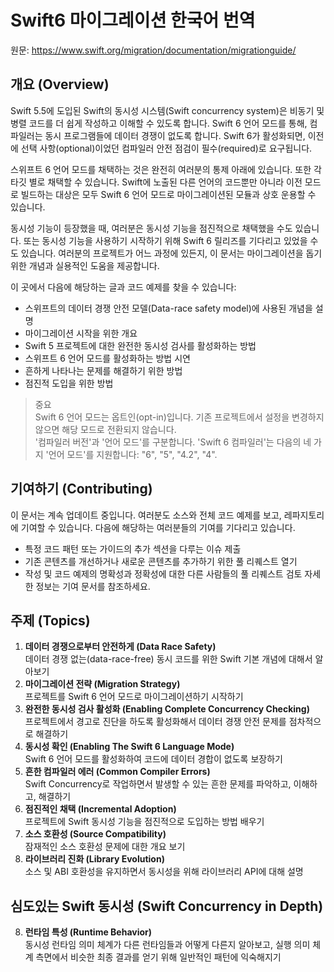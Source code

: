 # Swift6 마이그레이션 한국어 번역
원문: https://www.swift.org/migration/documentation/migrationguide/

## 개요 (Overview)
Swift 5.5에 도입된 Swift의 동시성 시스템(Swift concurrency system)은 비동기 및 병렬 코드를 더 쉽게 작성하고 이해할 수 있도록 합니다. 
Swift 6 언어 모드를 통해, 컴파일러는 동시 프로그램들에 데이터 경쟁이 없도록 합니다.
Swift 6가 활성화되면, 이전에 선택 사항(optional)이었던 컴파일러 안전 점검이 필수(required)로 요구됩니다.

스위프트 6 언어 모드를 채택하는 것은 완전히 여러분의 통제 아래에 있습니다. 또한 각 타깃 별로 채택할 수 있습니다.
Swift에 노출된 다른 언어의 코드뿐만 아니라 이전 모드로 빌드하는 대상은 모두 Swift 6 언어 모드로 마이그레이션된 모듈과 상호 운용할 수 있습니다.

동시성 기능이 등장했을 때, 여러분은 동시성 기능을 점진적으로 채택했을 수도 있습니다. 
또는 동시성 기능을 사용하기 시작하기 위해 Swift 6 릴리즈를 기다리고 있었을 수도 있습니다. 
여러분의 프로젝트가 어느 과정에 있든지, 이 문서는 마이그레이션을 돕기 위한 개념과 실용적인 도움을 제공합니다.

이 곳에서 다음에 해당하는 글과 코드 예제를 찾을 수 있습니다:
- 스위프트의 데이터 경쟁 안전 모델(Data-race safety model)에 사용된 개념을 설명
- 마이그레이션 시작을 위한 개요
- Swift 5 프로젝트에 대한 완전한 동시성 검사를 활성화하는 방법
- 스위프트 6 언어 모드를 활성화하는 방법 시연
- 흔하게 나타나는 문제를 해결하기 위한 방법
- 점진적 도입을 위한 방법


> 중요  
Swift 6 언어 모드는 옵트인(opt-in)입니다. 기존 프로젝트에서 설정을 변경하지 않으면 해당 모드로 전환되지 않습니다.  
'컴파일러 버전'과 '언어 모드'를 구분합니다. 'Swift 6 컴파일러'는 다음의 네 가지 '언어 모드'를 지원합니다: "6", "5", "4.2", "4".

## 기여하기 (Contributing)
이 문서는 계속 업데이트 중입니다. 여러분도 소스와 전체 코드 예제를 보고, 레파지토리에 기여할 수 있습니다. 다음에 해당하는 여러분들의 기여를 기다리고 있습니다.
- 특정 코드 패턴 또는 가이드의 추가 섹션을 다루는 이슈 제출
- 기존 콘텐츠를 개선하거나 새로운 콘텐츠를 추가하기 위한 풀 리퀘스트 열기
- 작성 및 코드 예제의 명확성과 정확성에 대한 다른 사람들의 풀 리퀘스트 검토
자세한 정보는 기여 문서를 참조하세요.

## 주제 (Topics)
1. **데이터 경쟁으로부터 안전하게 (Data Race Safety)**  
데이터 경쟁 없는(data-race-free) 동시 코드를 위한 Swift 기본 개념에 대해서 알아보기
2. **마이그레이션 전략 (Migration Strategy)**  
프로젝트를 Swift 6 언어 모드로 마이그레이션하기 시작하기
3. **완전한 동시성 검사 활성화 (Enabling Complete Concurrency Checking)**  
프로젝트에서 경고로 진단을 하도록 활성화해서 데이터 경쟁 안전 문제를 점차적으로 해결하기
4. **동시성 확인 (Enabling The Swift 6 Language Mode)**  
Swift 6 언어 모드를 활성화하여 코드에 데이터 경합이 없도록 보장하기
5. **흔한 컴파일러 에러 (Common Compiler Errors)**  
Swift Concurrency로 작업하면서 발생할 수 있는 흔한 문제를 파악하고, 이해하고, 해결하기
6. **점진적인 채택 (Incremental Adoption)**  
프로젝트에 Swift 동시성 기능을 점진적으로 도입하는 방법 배우기
7. **소스 호환성 (Source Compatibility)**  
잠재적인 소스 호환성 문제에 대한 개요 보기
8. **라이브러리 진화 (Library Evolution)**  
소스 및 ABI 호환성을 유지하면서 동시성을 위해 라이브러리 API에 대해 설명

## 심도있는 Swift 동시성 (Swift Concurrency in Depth)
8. **런타임 특성 (Runtime Behavior)**  
동시성 런타임 의미 체계가 다른 런타임들과 어떻게 다른지 알아보고, 실행 의미 체계 측면에서 비슷한 최종 결과를 얻기 위해 일반적인 패턴에 익숙해지기
